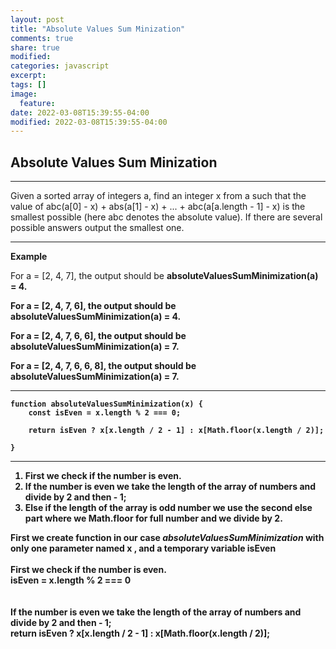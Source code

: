 ```yaml
---
layout: post
title: "Absolute Values Sum Minization"
comments: true
share: true
modified:
categories: javascript
excerpt:
tags: []
image:
  feature:
date: 2022-03-08T15:39:55-04:00
modified: 2022-03-08T15:39:55-04:00
---
```


## Absolute Values Sum Minization
---
Given a sorted array of integers a, find an integer x from a such that the value of 
	abc(a[0] - x) + abs(a[1] - x) + ... + abc(a[a.length - 1] - x)
is the smallest possible (here abc denotes the absolute value).
If there are several possible answers output the smallest one.

___

**Example**

For a = [2, 4, 7], the output should be <b>
absoluteValuesSumMinimization(a) = 4. <b>

For a = [2, 4, 7, 6], the output should be <b>
absoluteValuesSumMinimization(a) = 4. <b>

For a = [2, 4, 7, 6, 6], the output should be <b>
absoluteValuesSumMinimization(a) = 7. <b>

For a = [2, 4, 7, 6, 6, 8], the output should be <b>
absoluteValuesSumMinimization(a) = 7. <b>

___


~~~
function absoluteValuesSumMinimization(x) {
	const isEven = x.length % 2 === 0;

	return isEven ? x[x.length / 2 - 1] : x[Math.floor(x.length / 2)];

} 

~~~

___

1. First we check if the number is even.
2. If the number is even we take the length of the array of numbers and divide by 2 and then - 1;
3. Else if the length of the array is odd number we use the second else part where we Math.floor for full number and we divide by 2.

First we create function in our case *absoluteValuesSumMinimization* with only one parameter named **x** , and a temporary variable **isEven**
<br><br>
First we check if the number is even.<br>
**isEven = x.length % 2 === 0**<br>
<br><br>
If the number is even we take the length of the array of numbers and divide by 2 and then - 1;<br>
**return isEven ? x[x.length / 2 - 1] : x[Math.floor(x.length / 2)];**
<br><br>
